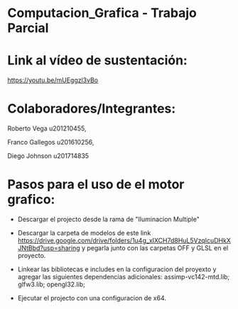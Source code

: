 # Computacion_Grafica - Trabajo Parcial

# Link al vídeo de sustentación:

https://youtu.be/mUEggzl3vBo

# Colaboradores/Integrantes:

Roberto Vega   u201210455, 

Franco Gallegos   u201610256,

Diego Johnson   u201714835

# Pasos para el uso de el motor grafico:

- Descargar el projecto desde la rama de "Iluminacion Multiple"

- Descargar la carpeta de modelos de este link https://drive.google.com/drive/folders/1u4g_xIXCH7d8HuL5VzqIcuDHkXJNtBbd?usp=sharing y pegarla junto con las carpetas
OFF y GLSL en el proyecto.

- Linkear las bibliotecas e includes en la configuracion del proyexto y agregar las siguientes dependencias adicionales: assimp-vc142-mtd.lib; glfw3.lib; opengl32.lib;

- Ejecutar el projecto con una configuracion de x64.
